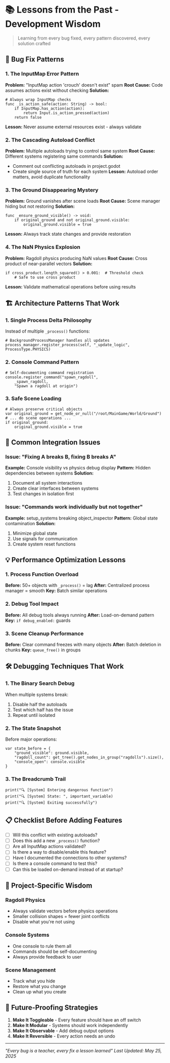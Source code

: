 # 📚 Lessons from the Past - Development Wisdom

> Learning from every bug fixed, every pattern discovered, every solution crafted

## 🐛 Bug Fix Patterns

### 1. **The InputMap Error Pattern**
**Problem:** "InputMap action 'crouch' doesn't exist" spam
**Root Cause:** Code assumes actions exist without checking
**Solution:**
```gdscript
# Always wrap InputMap checks
func _is_action_safe(action: String) -> bool:
    if InputMap.has_action(action):
        return Input.is_action_pressed(action)
    return false
```
**Lesson:** Never assume external resources exist - always validate

### 2. **The Cascading Autoload Conflict**
**Problem:** Multiple autoloads trying to control same system
**Root Cause:** Different systems registering same commands
**Solution:** 
- Comment out conflicting autoloads in project.godot
- Create single source of truth for each system
**Lesson:** Autoload order matters, avoid duplicate functionality

### 3. **The Ground Disappearing Mystery**
**Problem:** Ground vanishes after scene loads
**Root Cause:** Scene manager hiding but not restoring
**Solution:**
```gdscript
func _ensure_ground_visible() -> void:
    if original_ground and not original_ground.visible:
        original_ground.visible = true
```
**Lesson:** Always track state changes and provide restoration

### 4. **The NaN Physics Explosion**
**Problem:** Ragdoll physics producing NaN values
**Root Cause:** Cross product of near-parallel vectors
**Solution:**
```gdscript
if cross_product.length_squared() > 0.001:  # Threshold check
    # Safe to use cross product
```
**Lesson:** Validate mathematical operations before using results

## 🏗️ Architecture Patterns That Work

### 1. **Single Process Delta Philosophy**
Instead of multiple `_process()` functions:
```gdscript
# BackgroundProcessManager handles all updates
process_manager.register_process(self, "_update_logic", ProcessType.PHYSICS)
```

### 2. **Console Command Pattern**
```gdscript
# Self-documenting command registration
console.register_command("spawn_ragdoll", 
    _spawn_ragdoll,
    "Spawn a ragdoll at origin")
```

### 3. **Safe Scene Loading**
```gdscript
# Always preserve critical objects
var original_ground = get_node_or_null("/root/MainGame/World/Ground")
# ... do scene operations ...
if original_ground:
    original_ground.visible = true
```

## 🔄 Common Integration Issues

### Issue: "Fixing A breaks B, fixing B breaks A"
**Example:** Console visibility vs physics debug display
**Pattern:** Hidden dependencies between systems
**Solution:** 
1. Document all system interactions
2. Create clear interfaces between systems
3. Test changes in isolation first

### Issue: "Commands work individually but not together"
**Example:** setup_systems breaking object_inspector
**Pattern:** Global state contamination
**Solution:**
1. Minimize global state
2. Use signals for communication
3. Create system reset functions

## 💡 Performance Optimization Lessons

### 1. **Process Function Overload**
**Before:** 50+ objects with `_process()` = lag
**After:** Centralized process manager = smooth
**Key:** Batch similar operations

### 2. **Debug Tool Impact**
**Before:** All debug tools always running
**After:** Load-on-demand pattern
**Key:** `if debug_enabled:` guards

### 3. **Scene Cleanup Performance**
**Before:** Clear command freezes with many objects
**After:** Batch deletion in chunks
**Key:** `queue_free()` in groups

## 🛠️ Debugging Techniques That Work

### 1. **The Binary Search Debug**
When multiple systems break:
1. Disable half the autoloads
2. Test which half has the issue
3. Repeat until isolated

### 2. **The State Snapshot**
Before major operations:
```gdscript
var state_before = {
    "ground_visible": ground.visible,
    "ragdoll_count": get_tree().get_nodes_in_group("ragdolls").size(),
    "console_open": console.visible
}
```

### 3. **The Breadcrumb Trail**
```gdscript
print("🔍 [System] Entering dangerous function")
print("🔍 [System] State: ", important_variable)
print("🔍 [System] Exiting successfully")
```

## 📋 Checklist Before Adding Features

- [ ] Will this conflict with existing autoloads?
- [ ] Does this add a new `_process()` function?
- [ ] Are all InputMap actions validated?
- [ ] Is there a way to disable/enable this feature?
- [ ] Have I documented the connections to other systems?
- [ ] Is there a console command to test this?
- [ ] Can this be loaded on-demand instead of at startup?

## 🎯 Project-Specific Wisdom

### Ragdoll Physics
- Always validate vectors before physics operations
- Smaller collision shapes = fewer joint conflicts
- Disable what you're not using

### Console Systems
- One console to rule them all
- Commands should be self-documenting
- Always provide feedback to user

### Scene Management
- Track what you hide
- Restore what you change
- Clean up what you create

## 🔮 Future-Proofing Strategies

1. **Make It Toggleable** - Every feature should have an off switch
2. **Make It Modular** - Systems should work independently
3. **Make It Observable** - Add debug output options
4. **Make It Reversible** - Every action needs an undo

---

*"Every bug is a teacher, every fix a lesson learned"*
*Last Updated: May 25, 2025*